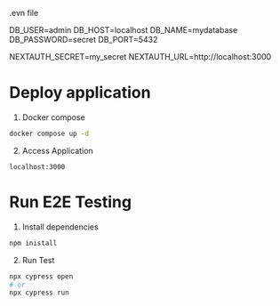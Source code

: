 .evn file

DB_USER=admin
DB_HOST=localhost
DB_NAME=mydatabase
DB_PASSWORD=secret
DB_PORT=5432

NEXTAUTH_SECRET=my_secret
NEXTAUTH_URL=http://localhost:3000

# Deploy application

1. Docker compose

```bash
docker compose up -d
```

2. Access Application

```
localhost:3000
```

# Run E2E Testing

1. Install dependencies

```bash
npm inistall
```

2. Run Test

```bash
npx cypress open
# or
npx cypress run
```
